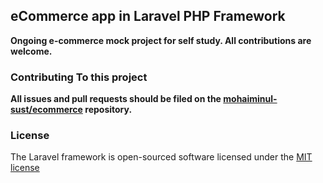 ## eCommerce app in Laravel PHP Framework

**Ongoing e-commerce mock project for self study. All contributions are welcome.**

### Contributing To this project

**All issues and pull requests should be filed on the [mohaiminul-sust/ecommerce](http://github.com/mohaiminul-sust/ecommerce) repository.**

### License

The Laravel framework is open-sourced software licensed under the [MIT license](http://opensource.org/licenses/MIT)
